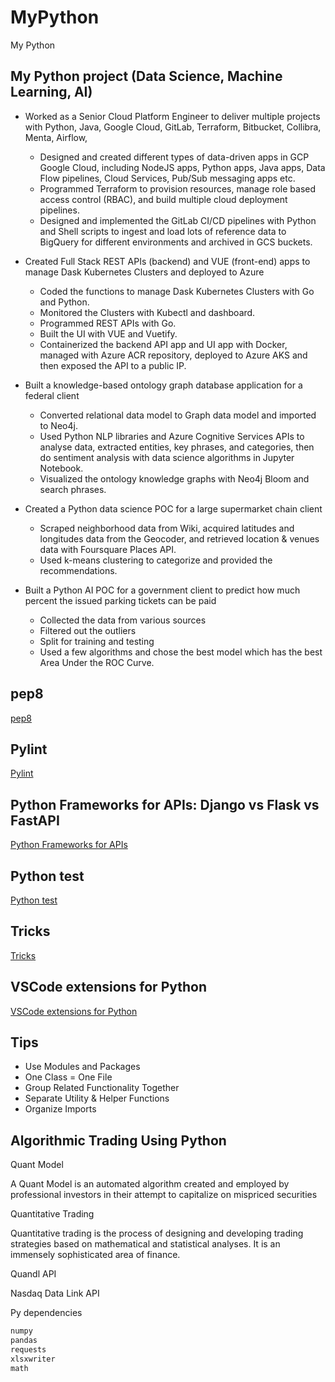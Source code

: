 # MyPython

My Python

## My Python project (Data Science, Machine Learning, AI)

- Worked as a Senior Cloud Platform Engineer to deliver multiple projects with Python, Java, Google Cloud, GitLab, Terraform, Bitbucket, Collibra, Menta, Airflow,

  - Designed and created different types of data-driven apps in GCP Google Cloud, including NodeJS apps, Python apps, Java apps, Data Flow pipelines, Cloud Services, Pub/Sub messaging apps etc.
  - Programmed Terraform to provision resources, manage role based access control (RBAC), and build multiple cloud deployment pipelines.
  - Designed and implemented the GitLab CI/CD pipelines with Python and Shell scripts to ingest and load lots of reference data to BigQuery for different environments and archived in GCS buckets.

- Created Full Stack REST APIs (backend) and VUE (front-end) apps to manage Dask Kubernetes Clusters and deployed to Azure

  - Coded the functions to manage Dask Kubernetes Clusters with Go and Python.
  - Monitored the Clusters with Kubectl and dashboard.
  - Programmed REST APIs with Go.
  - Built the UI with VUE and Vuetify.
  - Containerized the backend API app and UI app with Docker, managed with Azure ACR repository, deployed to Azure AKS and then exposed the API to a public IP.

- Built a knowledge-based ontology graph database application for a federal client

  - Converted relational data model to Graph data model and imported to Neo4j.
  - Used Python NLP libraries and Azure Cognitive Services APIs to analyse data, extracted entities, key phrases, and categories, then do sentiment analysis with data science algorithms in Jupyter Notebook.
  - Visualized the ontology knowledge graphs with Neo4j Bloom and search phrases.

- Created a Python data science POC for a large supermarket chain client

  - Scraped neighborhood data from Wiki, acquired latitudes and longitudes data from the Geocoder, and retrieved location & venues data with Foursquare Places API.
  - Used k-means clustering to categorize and provided the recommendations.

- Built a Python AI POC for a government client to predict how much percent the issued parking tickets can be paid
  - Collected the data from various sources
  - Filtered out the outliers
  - Split for training and testing
  - Used a few algorithms and chose the best model which has the best Area Under the ROC Curve.

## pep8

[pep8](pep8.md)

## Pylint

[Pylint](pylint.md)

## Python Frameworks for APIs: Django vs Flask vs FastAPI

[Python Frameworks for APIs](PyAPIFrameworks.md)

## Python test

[Python test](PythonTest.md)

## Tricks

[Tricks](PythonTricks.md)

## VSCode extensions for Python

[VSCode extensions for Python](PythonVSCodeExtenions.md)

## Tips

- Use Modules and Packages
- One Class = One File
- Group Related Functionality Together
- Separate Utility & Helper Functions
- Organize Imports

## Algorithmic Trading Using Python

Quant Model

A Quant Model is an automated algorithm created and employed by professional investors in their attempt to capitalize on mispriced securities

Quantitative Trading

Quantitative trading is the process of designing and developing trading strategies based on mathematical and statistical analyses. It is an immensely sophisticated area of finance.

Quandl API

Nasdaq Data Link API

Py dependencies

```python
numpy
pandas
requests
xlsxwriter
math
```
